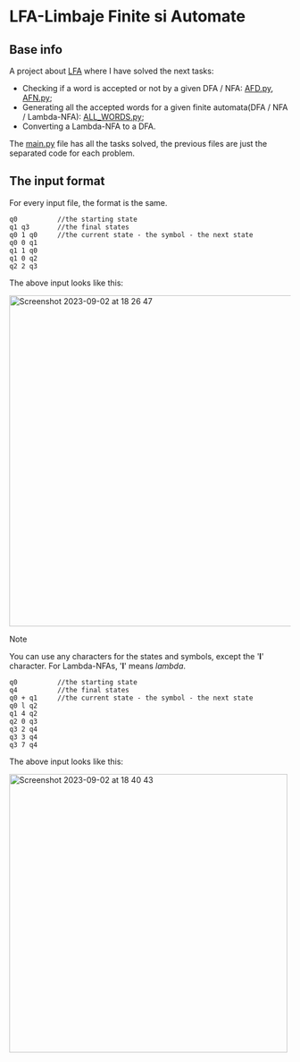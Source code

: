 # LFA-Limbaje Finite si Automate

## Base info
A project about [LFA](https://www.geeksforgeeks.org/introduction-of-finite-automata/) where I have solved the next tasks:
- Checking if a word is accepted or not by a given DFA / NFA: [AFD.py](AFD.py), [AFN.py](AFN.py);
- Generating all the accepted words for a given finite automata(DFA / NFA / Lambda-NFA): [ALL_WORDS.py](ALL_WORDS.py);
- Converting a Lambda-NFA to a DFA.

The [main.py](main.py) file has all the tasks solved, the previous files are just the separated code for each problem.

## The input format

For every input file, the format is the same.

```
q0          //the starting state
q1 q3       //the final states
q0 1 q0     //the current state - the symbol - the next state  
q0 0 q1
q1 1 q0
q1 0 q2
q2 2 q3     
```
The above input looks like this:

<img width="592" alt="Screenshot 2023-09-02 at 18 26 47" src="https://github.com/TaviF24/LFA-project/assets/118764142/d92b0eb5-b15f-43bf-b054-ba99efb9c1b3">


>[!NOTE]
>You can use any characters for the states and symbols, except the '**l**' character.
>For Lambda-NFAs, '**l**' means *lambda*.


```
q0          //the starting state
q4          //the final states
q0 + q1     //the current state - the symbol - the next state  
q0 l q2
q1 4 q2
q2 0 q3
q3 2 q4
q3 3 q4
q3 7 q4   
```
The above input looks like this:

<img width="498" alt="Screenshot 2023-09-02 at 18 40 43" src="https://github.com/TaviF24/LFA-project/assets/118764142/827f6ad9-ad94-46f2-9acf-b7e97077dab9">



